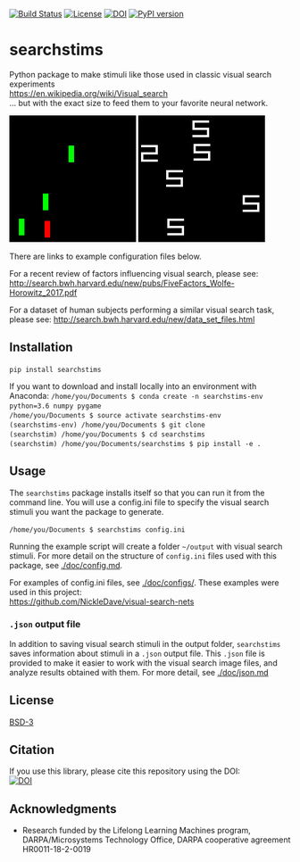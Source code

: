 [![Build Status](https://travis-ci.com/NickleDave/searchstims.svg?branch=master)](https://travis-ci.com/NickleDave/searchstims)
[![License](https://img.shields.io/badge/License-BSD%203--Clause-blue.svg)](https://opensource.org/licenses/BSD-3-Clause)
[![DOI](https://zenodo.org/badge/134479044.svg)](https://zenodo.org/badge/latestdoi/134479044)
[![PyPI version](https://badge.fury.io/py/searchstims.svg)](https://badge.fury.io/py/searchstims)

# searchstims

Python package to make stimuli like those used in classic visual search experiments  
https://en.wikipedia.org/wiki/Visual_search  
... but with the exact size to feed them to your favorite neural network.

![efficient_search](doc/redvert_v_greenvert_set_size_4_target_present_55.png)
![inefficient_search](doc/two_v_five_set_size_6_target_present_78.png)

There are links to example configuration files below.

For a recent review of factors influencing visual search, please see:  
<http://search.bwh.harvard.edu/new/pubs/FiveFactors_Wolfe-Horowitz_2017.pdf>

For a dataset of human subjects performing a similar visual search task, please see:
<http://search.bwh.harvard.edu/new/data_set_files.html>

## Installation
`pip install searchstims`

If you want to download and install locally into an environment with Anaconda:
`/home/you/Documents $ conda create -n searchstims-env python=3.6 numpy pygame`  
`/home/you/Documents $ source activate searchstims-env`  
`(searchstims-env) /home/you/Documents $ git clone`  
`(searchstim) /home/you/Documents $ cd searchstims`  
`(searchstim) /home/you/Documents/searchstims $ pip install -e .`  

## Usage
The `searchstims` package installs itself so that you can run it from the
command line. You will use a config.ini file to specify the visual search stimuli 
you want the package to generate.  

`/home/you/Documents $ searchstims config.ini`  

Running the example script will create a folder `~/output` with visual search stimuli. 
For more detail on the structure of `config.ini` files used with this package, see 
[./doc/config.md](./doc/config/md).

For examples of config.ini files, see [./doc/configs/](./doc/configs/).
These examples were used in this project:  
<https://github.com/NickleDave/visual-search-nets>

### `.json` output file
In addition to saving visual search stimuli in the output folder, `searchstims` 
saves information about stimuli in a `.json` output file.  This `.json` file is 
provided to make it easier to work with the visual search image files, 
and analyze results obtained with them. For more detail, see [./doc/json.md](./doc/json.md)

## License
[BSD-3](./LICENSE.txt)

## Citation
If you use this library, please cite this repository using the DOI:  
[![DOI](https://zenodo.org/badge/134479044.svg)](https://zenodo.org/badge/latestdoi/134479044)

## Acknowledgments
- Research funded by the Lifelong Learning Machines program, 
DARPA/Microsystems Technology Office, 
DARPA cooperative agreement HR0011-18-2-0019
